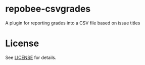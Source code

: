 # repobee-csvgrades
A plugin for reporting grades into a CSV file based on issue titles

# License
See [LICENSE](LICENSE) for details.
